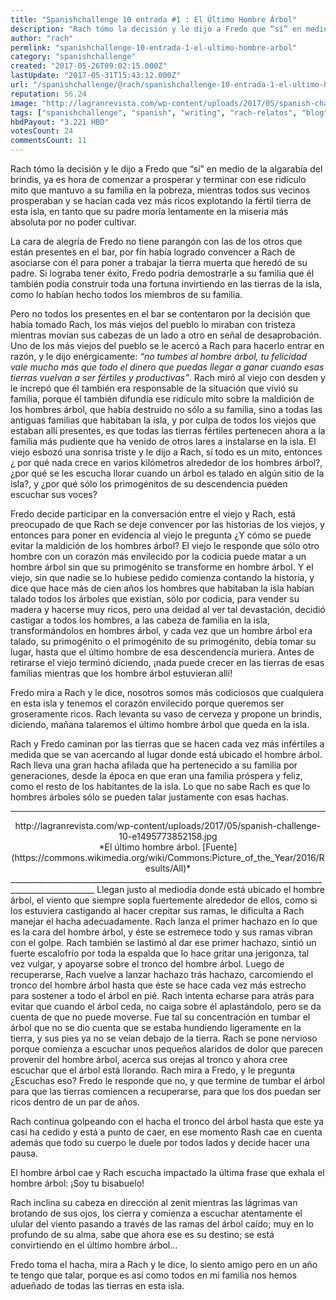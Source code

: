 ```yaml
---
title: "Spanishchallenge 10 entrada #1 : El Último Hombre Árbol"
description: "Rach tómo la decisión y le dijo a Fredo que “sí” en medio de la algarabía del brindis, ya es hora de comenzar a prosperar y terminar con ese ridículo ..."
author: "rach"
permlink: "spanishchallenge-10-entrada-1-el-ultimo-hombre-arbol"
category: "spanishchallenge"
created: "2017-05-26T09:02:15.000Z"
lastUpdate: "2017-05-31T15:43:12.000Z"
url: "/spanishchallenge/@rach/spanishchallenge-10-entrada-1-el-ultimo-hombre-arbol"
reputation: 56.24
image: "http://lagranrevista.com/wp-content/uploads/2017/05/spanish-challenge-10-e1495773852158.jpg"
tags: ["spanishchallenge", "spanish", "writing", "rach-relatos", "blog"]
hbdPayout: "3.221 HBD"
votesCount: 24
commentsCount: 11
---
```


Rach tómo la decisión y le dijo a Fredo que “sí” en medio de la algarabía del brindis, ya es hora de comenzar a prosperar y terminar con ese ridículo mito que mantuvo a su familia en la pobreza, mientras todos sus vecinos prosperaban y se hacían cada vez más ricos explotando la fértil tierra de esta isla, en tanto que su padre moría lentamente en la miseria más absoluta por no poder cultivar.

La cara de alegría de Fredo no tiene parangón con las de los otros que están presentes en el bar, por fin había logrado convencer a Rach de asociarse con él  para poner a trabajar la tierra muerta que heredó de su padre. Si lograba tener éxito, Fredo podría demostrarle a su familia que él también podía construir toda una fortuna invirtiendo en las tierras de la isla, como lo habían hecho todos los miembros de su familia.

Pero no todos los presentes en el bar se contentaron por la decisión que había tomado Rach, los más viejos del pueblo lo miraban con tristeza mientras movían sus cabezas de un lado a otro en señal de desaprobación. Uno de los más viejos del pueblo se le acercó a Rach para hacerlo entrar en razón, y le dijo enérgicamente: *“no tumbes al hombre árbol, tu felicidad vale mucho más que todo el dinero que puedas llegar a ganar cuando esas tierras vuelvan a ser fértiles y productivas”*. Rach miró al viejo con desden y le increpó que él también era responsable de la situación que vivió su familia, porque él también difundía ese ridículo mito sobre la maldición de los hombres árbol, que había destruido no sólo a su familia, sino a todas las antiguas familias que habitaban la isla, y por culpa de todos los viejos que estaban allí presentes, es que todas las tierras fértiles pertenecen ahora a la familia más pudiente que ha venido de otros lares a instalarse en la isla. El viejo esbozó una sonrisa triste y le dijo a Rach, sí todo es un mito, entonces ¿ por qué nada crece en varios kilómetros alrededor de los hombres árbol?,  ¿por qué se les escucha llorar cuando un árbol es talado en algún sitio de la isla?, y ¿por qué sólo los primogénitos de su descendencia pueden escuchar sus voces? 

Fredo decide participar en la conversación entre el viejo y Rach, está preocupado de que Rach se deje convencer por las historias de los viejos, y entonces para poner en evidencia al viejo le pregunta ¿Y cómo se puede evitar la maldición de los hombres árbol? El viejo le responde que sólo otro hombre con un corazón más envilecido por la codicia puede matar a un hombre árbol sin que su primogénito se transforme en hombre árbol. Y el viejo, sin que nadie se lo hubiese pedido comienza contando la historia, y dice que hace más de cien años los hombres que habitaban la isla habían talado todos los árboles que existían, sólo por codicia, para vender su madera y hacerse muy ricos, pero una deidad al ver tal devastación, decidió castigar a todos los hombres, a las cabeza de familia en la isla, transformándolos en hombres árbol, y cada vez que un hombre árbol era talado, su primogénito o el  primogénito de su primogénito, debía tomar su lugar, hasta que el último hombre de esa descendencia muriera. Antes de retirarse el viejo terminó diciendo,  ¡nada puede crecer en las tierras de esas familias mientras que los hombre árbol estuvieran allí!

Fredo mira a Rach y le dice, nosotros somos más codiciosos que cualquiera en esta isla y tenemos el corazón envilecido porque queremos ser groseramente ricos. Rach levanta su vaso de cerveza y propone un brindis, diciendo,  mañana talaremos el último hombre árbol que queda en la isla.

Rach y Fredo caminan por las tierras que se hacen cada vez más infértiles a medida que se van acercando al lugar donde está ubicado el hombre árbol. Rach lleva una gran hacha afilada que ha pertenecido a su familia por generaciones, desde la época en que eran una familia próspera y feliz, como el resto de los habitantes de la isla. Lo que no sabe Rach es que lo hombres árboles sólo se pueden talar justamente con esas hachas.
__________________________________________________________________________________________________
<center>http://lagranrevista.com/wp-content/uploads/2017/05/spanish-challenge-10-e1495773852158.jpg</center>
<center>*El último hombre árbol. [Fuente](https://commons.wikimedia.org/wiki/Commons:Picture_of_the_Year/2016/Results/All)*</center>
___________________________________________________________________________________________________
Llegan justo al mediodía donde está ubicado el hombre árbol, el viento que siempre sopla fuertemente alrededor de ellos, como si los estuviera castigando al hacer crepitar sus ramas, le dificulta a Rach manejar el hacha adecuadamente. Rach lanza el primer hachazo en lo que es la cara del hombre árbol, y éste se estremece todo y sus ramas vibran con el golpe. Rach también se lastimó al dar ese primer hachazo, sintió un fuerte escalofrío por toda la espalda que lo hace gritar una jerigonza, tal vez vulgar, y apoyarse sobre el tronco del hombre árbol. Luego de recuperarse, Rach vuelve a lanzar hachazo trás hachazo, carcomiendo el tronco del hombre árbol hasta que éste se hace cada vez más estrecho para sostener a todo el árbol en pié. Rach intenta echarse para atrás para evitar que cuando el árbol ceda, no caiga sobre él aplastándolo, pero se da cuenta de que no puede moverse. Fue tal su concentración en tumbar el árbol que no se dio cuenta que se estaba hundiendo ligeramente en la tierra, y sus pies ya no se veían debajo de la tierra. Rach se pone nervioso porque comienza a escuchar unos pequeños alaridos de dolor que parecen provenir del hombre árbol, acerca sus orejas al tronco y ahora cree escuchar que el árbol está llorando. Rach mira a Fredo, y le pregunta ¿Escuchas eso? Fredo le responde que no, y que termine de tumbar el árbol para que las tierras comiencen a recuperarse, para que los dos puedan ser ricos dentro de un par de años.

Rach continua golpeando con el hacha el tronco del árbol hasta que este ya casi ha cedido y está a punto de caer, en ese momento Rash cae en cuenta además que todo su cuerpo le duele por todos lados y decide hacer una pausa. 

El hombre árbol cae y Rach escucha impactado la última frase que exhala el hombre árbol: ¡Soy tu bisabuelo!

Rach inclina su cabeza en dirección al zenit mientras las lágrimas van brotando de sus ojos, los cierra y comienza a escuchar atentamente el ulular del viento pasando a través de las ramas del árbol caído; muy en lo profundo de su alma, sabe que ahora ese es su destino; se está convirtiendo en el último hombre árbol…

Fredo toma el hacha, mira a Rach y le dice, lo siento amigo pero en un año te tengo que talar, porque es así como todos en mi familia nos hemos adueñado de todas las tierras en esta isla.